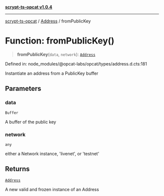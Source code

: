[**scrypt-ts-opcat v1.0.4**](../../../README.md)

***

[scrypt-ts-opcat](../../../README.md) / [Address](../README.md) / fromPublicKey

# Function: fromPublicKey()

> **fromPublicKey**(`data`, `network`): [`Address`](../../../classes/Address.md)

Defined in: node\_modules/@opcat-labs/opcat/types/address.d.cts:181

Instantiate an address from a PublicKey buffer

## Parameters

### data

`Buffer`

A buffer of the public key

### network

`any`

either a Network instance, 'livenet', or 'testnet'

## Returns

[`Address`](../../../classes/Address.md)

A new valid and frozen instance of an Address
